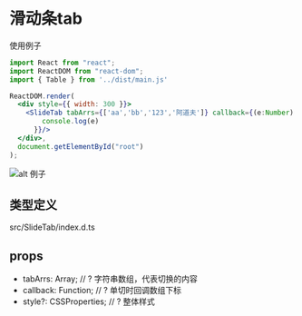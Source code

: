 # 滑动条tab

使用例子

```jsx
import React from "react";
import ReactDOM from "react-dom";
import { Table } from '../dist/main.js'

ReactDOM.render(
  <div style={{ width: 300 }}>
    <SlideTab tabArrs={['aa','bb','123','阿道夫']} callback={(e:Number) => {
        console.log(e)
      }}/>
  </div>,
  document.getElementById("root")
);
```

![alt 例子](./tab.png)

## 类型定义

src/SlideTab/index.d.ts

## props

* tabArrs: Array<string>;           // ? 字符串数组，代表切换的内容
* callback: Function;               // ? 单切时回调数组下标
* style?: CSSProperties;            // ? 整体样式
